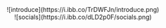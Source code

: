 <div align="center">
  ![introduce](https://i.ibb.co/TrDWFJn/introduce.png)
</div>
<div align="center">
  ![socials](https://i.ibb.co/dLD2p0F/socials.png)
</div>
